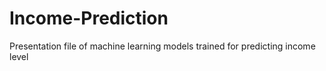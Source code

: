 # Income-Prediction

Presentation file of machine learning models trained for predicting income level
